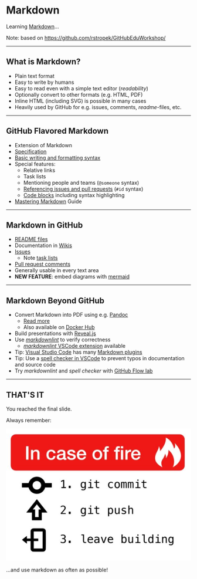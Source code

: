 # Markdown

Learning [Markdown](https://daringfireball.net/projects/markdown/)...

Note:
based on <https://github.com/rstropek/GitHubEduWorkshop/>

---

## What is Markdown?

- Plain text format
- Easy to write by humans
- Easy to read even with a simple text editor (*readability*)
- Optionally convert to other formats (e.g. HTML, PDF)
- Inline HTML (including SVG) is possible in many cases
- Heavily used by GitHub for e.g. issues, comments, *readme*-files, etc.

---

## GitHub Flavored Markdown

- Extension of Markdown
- [Specification](https://github.github.com/gfm/)
- [Basic writing and formatting syntax](https://help.github.com/articles/basic-writing-and-formatting-syntax/)
- Special features:
  - Relative links
  - Task lists
  - Mentioning people and teams (`@someone` syntax)
  - [Referencing issues and pull requests](https://help.github.com/articles/autolinked-references-and-urls) (`#id` syntax)
  - [Code blocks](https://help.github.com/articles/creating-and-highlighting-code-blocks) including syntax highlighting
- [Mastering Markdown](https://guides.github.com/features/mastering-markdown/) Guide

---

## Markdown in GitHub

- [README files](https://docs.github.com/en/github/creating-cloning-and-archiving-repositories/about-readmes)
- Documentation in [Wikis](https://docs.github.com/en/github/building-a-strong-community/about-wikis)
- [Issues](https://docs.github.com/en/github/managing-your-work-on-github/about-issues)
  - Note [task lists](https://docs.github.com/en/github/managing-your-work-on-github/about-task-lists)
- [Pull request comments](https://docs.github.com/en/github/collaborating-with-issues-and-pull-requests/commenting-on-a-pull-request)
- Generally usable in every text area
- **NEW FEATURE**: embed diagrams with [mermaid](https://mermaidjs.github.io/)

---

## Markdown Beyond GitHub

- Convert Markdown into PDF using e.g. [Pandoc](http://pandoc.org/)
  - [Read more](http://www.software-architects.com/devblog/2017/05/23/Markdown-pandoc-conceptual-documents)
  - Also available on [Docker Hub](https://hub.docker.com/r/jagregory/pandoc/)
- Build presentations with [Reveal.js](https://revealjs.com/)
- Use [*markdownlint*](https://github.com/markdownlint/markdownlint) to verify correctness
  - [*markdownlint* VSCode extension](https://marketplace.visualstudio.com/items?itemName=DavidAnson.vscode-markdownlint) available
- Tip: [Visual Studio Code](https://code.visualstudio.com) has many [Markdown plugins](https://marketplace.visualstudio.com/search?term=markdown&target=VSCode&category=All%20categories&sortBy=Relevance)
- Tip: Use a [spell checker in VSCode](https://marketplace.visualstudio.com/search?term=spell%20checker&target=VSCode&category=All%20categories&sortBy=Relevance) to prevent typos in documentation and source code
- Try *markdownlint* and *spell checker* with [GitHub Flow lab](https://github.com/rstropek/GitHubEduWorkshop/tree/master/hands-on-labs/github-flow)

---

## THAT'S IT

You reached the final slide.

Always remember:

![InCaseOfFire](./img/git-basics_inCaseOfFire_sml.jpg)

...and use markdown as often as possible!
